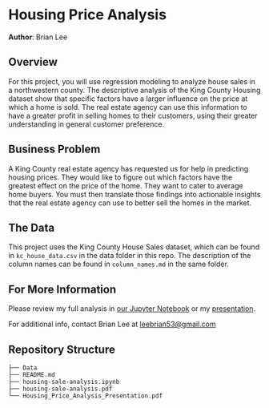 # Housing Price Analysis

**Author**: Brian Lee

## Overview

For this project, you will use regression modeling to analyze house sales in a northwestern county. The descriptive analysis of the King County Housing dataset show that specific factors have a larger influence on the price at which a home is sold. The real estate agency can use this information to have a greater profit in selling homes to their customers, using their greater understanding in general customer preference.

## Business Problem

A King County real estate agency has requested us for help in predicting housing prices. They would like to figure out which factors have the greatest effect on the price of the home. They want to cater to average home buyers. You must then translate those findings into actionable insights that the real estate agency can use to better sell the homes in the market.

## The Data

This project uses the King County House Sales dataset, which can be found in  `kc_house_data.csv` in the data folder in this repo. The description of the column names can be found in `column_names.md` in the same folder. 

## For More Information

Please review my full analysis in [our Jupyter Notebook](./housing-sale-analysis.ipynb) or my [presentation](./Housing_Price_Analysis_Presentation.pdf).

For additional info, contact Brian Lee at [leebrian53@gmail.com](mailto:leebrian53@gmail.com)

## Repository Structure

```
├── Data
├── README.md
├── housing-sale-analysis.ipynb
├── housing-sale-analysis.pdf
└── Housing_Price_Analysis_Presentation.pdf
```